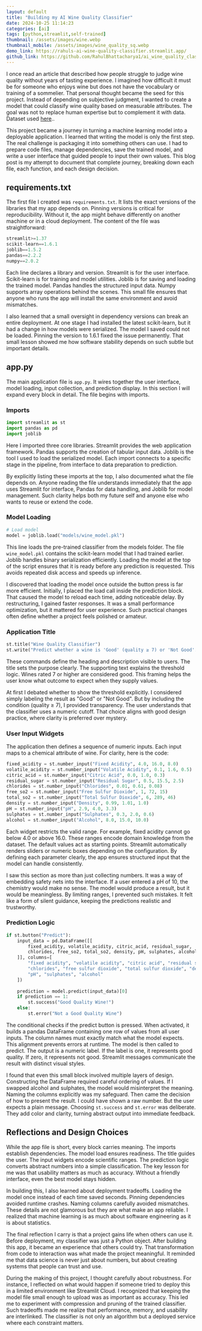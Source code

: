 ```yaml
---
layout: default
title: "Building my AI Wine Quality Classifier"
date: 2024-10-25 11:14:23
categories: [ai]
tags: [python,streamlit,self-trained]
thumbnail: /assets/images/wine.webp
thumbnail_mobile: /assets/images/wine_quality_sq.webp
demo_link: https://rahuls-ai-wine-quality-classifier.streamlit.app/
github_link: https://github.com/RahulBhattacharya1/ai_wine_quality_classifier
---
```


I once read an article that described how people struggle to judge wine quality without years of tasting experience. I imagined how difficult it must be for someone who enjoys wine but does not have the vocabulary or training of a sommelier. That personal thought became the seed for this project. Instead of depending on subjective judgment, I wanted to create a model that could classify wine quality based on measurable attributes. The goal was not to replace human expertise but to complement it with data. Dataset used [here](https://www.kaggle.com/datasets/uciml/red-wine-quality-cortez-et-al-2009)..

This project became a journey in turning a machine learning model into a deployable application. I learned that writing the model is only the first step. The real challenge is packaging it into something others can use. I had to prepare code files, manage dependencies, save the trained model, and write a user interface that guided people to input their own values. This blog post is my attempt to document that complete journey, breaking down each file, each function, and each design decision.
## requirements.txt

The first file I created was `requirements.txt`. It lists the exact versions of the libraries that my app depends on. Pinning versions is critical for reproducibility. Without it, the app might behave differently on another machine or in a cloud deployment. The content of the file was straightforward:

```python
streamlit>=1.37
scikit-learn==1.6.1
joblib==1.5.2
pandas==2.2.2
numpy==2.0.2
```

Each line declares a library and version. Streamlit is for the user interface. Scikit-learn is for training and model utilities. Joblib is for saving and loading the trained model. Pandas handles the structured input data. Numpy supports array operations behind the scenes. This small file ensures that anyone who runs the app will install the same environment and avoid mismatches.

I also learned that a small oversight in dependency versions can break an entire deployment. At one stage I had installed the latest scikit-learn, but it had a change in how models were serialized. The model I saved could not be loaded. Pinning the version to 1.6.1 fixed the issue permanently. That small lesson showed me how software stability depends on such subtle but important details.
## app.py

The main application file is `app.py`. It wires together the user interface, model loading, input collection, and prediction display. In this section I will expand every block in detail. The file begins with imports.
### Imports

```python
import streamlit as st
import pandas as pd
import joblib
```

Here I imported three core libraries. Streamlit provides the web application framework. Pandas supports the creation of tabular input data. Joblib is the tool I used to load the serialized model. Each import connects to a specific stage in the pipeline, from interface to data preparation to prediction.

By explicitly listing these imports at the top, I also documented what the file depends on. Anyone reading the file understands immediately that the app uses Streamlit for interface, Pandas for data handling, and Joblib for model management. Such clarity helps both my future self and anyone else who wants to reuse or extend the code.
### Model Loading

```python
# Load model
model = joblib.load("models/wine_model.pkl")
```

This line loads the pre-trained classifier from the models folder. The file `wine_model.pkl` contains the scikit-learn model that I had trained earlier. Joblib handles binary serialization efficiently. Loading the model at the top of the script ensures that it is ready before any prediction is requested. This avoids repeated disk access and speeds up inference.

I discovered that loading the model once outside the button press is far more efficient. Initially, I placed the load call inside the prediction block. That caused the model to reload each time, adding noticeable delay. By restructuring, I gained faster responses. It was a small performance optimization, but it mattered for user experience. Such practical changes often define whether a project feels polished or amateur.
### Application Title

```python
st.title("Wine Quality Classifier")
st.write("Predict whether a wine is 'Good' (quality ≥ 7) or 'Not Good'.")
```

These commands define the heading and description visible to users. The title sets the purpose clearly. The supporting text explains the threshold logic. Wines rated 7 or higher are considered good. This framing helps the user know what outcome to expect when they supply values.

At first I debated whether to show the threshold explicitly. I considered simply labeling the result as "Good" or "Not Good". But by including the condition (quality ≥ 7), I provided transparency. The user understands that the classifier uses a numeric cutoff. That choice aligns with good design practice, where clarity is preferred over mystery.
### User Input Widgets

The application then defines a sequence of numeric inputs. Each input maps to a chemical attribute of wine. For clarity, here is the code:

```python
fixed_acidity = st.number_input("Fixed Acidity", 4.0, 16.0, 8.0)
volatile_acidity = st.number_input("Volatile Acidity", 0.1, 1.6, 0.5)
citric_acid = st.number_input("Citric Acid", 0.0, 1.0, 0.3)
residual_sugar = st.number_input("Residual Sugar", 0.5, 15.5, 2.5)
chlorides = st.number_input("Chlorides", 0.01, 0.61, 0.08)
free_so2 = st.number_input("Free Sulfur Dioxide", 1, 72, 15)
total_so2 = st.number_input("Total Sulfur Dioxide", 6, 289, 46)
density = st.number_input("Density", 0.99, 1.01, 1.0)
pH = st.number_input("pH", 2.9, 4.0, 3.3)
sulphates = st.number_input("Sulphates", 0.3, 2.0, 0.6)
alcohol = st.number_input("Alcohol", 8.0, 15.0, 10.0)
```

Each widget restricts the valid range. For example, fixed acidity cannot go below 4.0 or above 16.0. These ranges encode domain knowledge from the dataset. The default values act as starting points. Streamlit automatically renders sliders or numeric boxes depending on the configuration. By defining each parameter clearly, the app ensures structured input that the model can handle consistently.

I saw this section as more than just collecting numbers. It was a way of embedding safety nets into the interface. If a user entered a pH of 10, the chemistry would make no sense. The model would produce a result, but it would be meaningless. By limiting ranges, I prevented such mistakes. It felt like a form of silent guidance, keeping the predictions realistic and trustworthy.
### Prediction Logic

```python
if st.button("Predict"):
    input_data = pd.DataFrame([[
        fixed_acidity, volatile_acidity, citric_acid, residual_sugar,
        chlorides, free_so2, total_so2, density, pH, sulphates, alcohol
    ]], columns=[
        "fixed acidity", "volatile acidity", "citric acid", "residual sugar",
        "chlorides", "free sulfur dioxide", "total sulfur dioxide", "density",
        "pH", "sulphates", "alcohol"
    ])
    
    prediction = model.predict(input_data)[0]
    if prediction == 1:
        st.success("Good Quality Wine!")
    else:
        st.error("Not a Good Quality Wine")
```

The conditional checks if the predict button is pressed. When activated, it builds a pandas DataFrame containing one row of values from all user inputs. The column names must exactly match what the model expects. This alignment prevents errors at runtime. The model is then called to predict. The output is a numeric label. If the label is one, it represents good quality. If zero, it represents not good. Streamlit messages communicate the result with distinct visual styles.

I found that even this small block involved multiple layers of design. Constructing the DataFrame required careful ordering of values. If I swapped alcohol and sulphates, the model would misinterpret the meaning. Naming the columns explicitly was my safeguard. Then came the decision of how to present the result. I could have shown a raw number. But the user expects a plain message. Choosing `st.success` and `st.error` was deliberate. They add color and clarity, turning abstract output into immediate feedback.
## Reflections and Design Choices

While the app file is short, every block carries meaning. The imports establish dependencies. The model load ensures readiness. The title guides the user. The input widgets encode scientific ranges. The prediction logic converts abstract numbers into a simple classification. The key lesson for me was that usability matters as much as accuracy. Without a friendly interface, even the best model stays hidden.

In building this, I also learned about deployment tradeoffs. Loading the model once instead of each time saved seconds. Pinning dependencies avoided runtime crashes. Naming columns carefully avoided mismatches. These details are not glamorous but they are what make an app reliable. I realized that machine learning is as much about software engineering as it is about statistics.

The final reflection I carry is that a project gains life when others can use it. Before deployment, my classifier was just a Python object. After building this app, it became an experience that others could try. That transformation from code to interaction was what made the project meaningful. It reminded me that data science is never just about numbers, but about creating systems that people can trust and use.

During the making of this project, I thought carefully about robustness. For instance, I reflected on what would happen if someone tried to deploy this in a limited environment like Streamlit Cloud. I recognized that keeping the model file small enough to upload was as important as accuracy. This led me to experiment with compression and pruning of the trained classifier. Such tradeoffs made me realize that performance, memory, and usability are interlinked. The classifier is not only an algorithm but a deployed service where each constraint matters.

